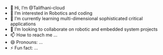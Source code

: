 - 👋 Hi, I’m @Talifhani-cloud
- 👀 I’m interested in Robotics and coding
- 🌱 I’m currently learning multi-dimensional sophisticated critical applications
- 💞️ I’m looking to collaborate on robotic and embedded system projects
- 📫 How to reach me ...
- 😄 Pronouns: ...
- ⚡ Fun fact: ...

<!---
Talifhani-cloud/Talifhani-cloud is a ✨ special ✨ repository because its `README.md` (this file) appears on your GitHub profile.
You can click the Preview link to take a look at your changes.
--->

